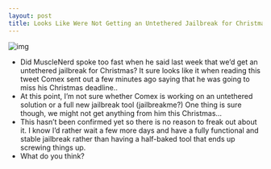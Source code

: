 ```yaml
---
layout: post
title: Looks Like Were Not Getting an Untethered Jailbreak for Christmas After All
---
```

![img](http://media.idownloadblog.com/wp-content/uploads/2010/12/Comex-Misses-Deadline.png)
* Did MuscleNerd spoke too fast when he said last week that we’d get an untethered jailbreak for Christmas? It sure looks like it when reading this tweet Comex sent out a few minutes ago saying that he was going to miss his Christmas deadline..
* At this point, I’m not sure whether Comex is working on an untethered solution or a full new jailbreak tool (jailbreakme?) One thing is sure though, we might not get anything from him this Christmas…
* This hasn’t been confirmed yet so there is no reason to freak out about it. I know I’d rather wait a few more days and have a fully functional and stable jailbreak rather than having a half-baked tool that ends up screwing things up.
* What do you think?


